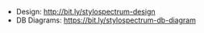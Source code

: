 - Design: http://bit.ly/stylospectrum-design
- DB Diagrams: https://bit.ly/stylospectrum-db-diagram
